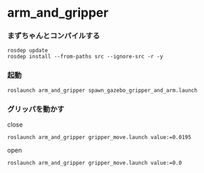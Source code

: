 # arm_and_gripper
### まずちゃんとコンパイルする
```
rosdep update
rosdep install --from-paths src --ignore-src -r -y

```

### 起動
```
roslaunch arm_and_gripper spawn_gazebo_gripper_and_arm.launch
```
### グリッパを動かす

close
```
roslaunch arm_and_gripper gripper_move.launch value:=0.0195

```

open
```
roslaunch arm_and_gripper gripper_move.launch value:=0.0
```



